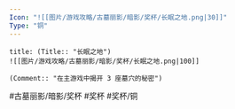 ```yaml
---
Icon: "![[图片/游戏攻略/古墓丽影/暗影/奖杯/长眠之地.png|30]]"
Type: "铜"
---
```

```ad-common-bronze-trophy
title: (Title:: "长眠之地")
![[图片/游戏攻略/古墓丽影/暗影/奖杯/长眠之地.png|100]]

(Comment:: "在主游戏中揭开 3 座墓穴的秘密")
```

#古墓丽影/暗影/奖杯 #奖杯 #奖杯/铜
